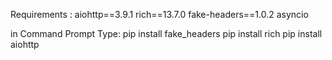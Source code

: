 Requirements : 
aiohttp==3.9.1 
rich==13.7.0 
fake-headers==1.0.2 
asyncio

in Command Prompt Type:
pip install fake_headers
pip install rich
pip install aiohttp
